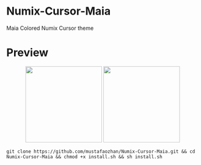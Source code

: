 # Numix-Cursor-Maia

Maia Colored Numix Cursor theme

# Preview

<p align="center">
<img src="https://s19.postimg.org/4fgirxvpv/Screenshot_2017-12-13_17-52-39.png" width="200px" /> <img src="https://s19.postimg.org/ub09b559f/Screenshot_2017-12-13_17-53-09.png" width="200px" /> 
</p>

``` 
git clone https://github.com/mustafaozhan/Numix-Cursor-Maia.git && cd Numix-Cursor-Maia && chmod +x install.sh && sh install.sh

```
